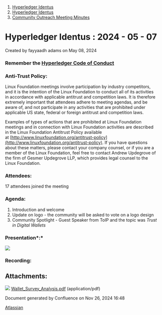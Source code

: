 1. [Hyperledger Identus](index.html)
2. [Hyperledger Identus](Hyperledger-Identus_19333139.html)
3. [Community Outreach Meeting Minutes](Community-Outreach-Meeting-Minutes_19335913.html)

# Hyperledger Identus : 2024 - 05 - 07

Created by fayyaadh adams on May 08, 2024

### Remember the [Hyperledger Code of Conduct](https://lf-hyperledger.atlassian.net/wiki/display/HYP/Hyperledger+Code+of+Conduct)

### Anti-Trust Policy:

Linux Foundation meetings involve participation by industry competitors, and it is the intention of the Linux Foundation to conduct all of its activities in accordance with applicable antitrust and competition laws. It is therefore extremely important that attendees adhere to meeting agendas, and be aware of, and not participate in any activities that are prohibited under applicable US state, federal or foreign antitrust and competition laws.

Examples of types of actions that are prohibited at Linux Foundation meetings and in connection with Linux Foundation activities are described in the Linux Foundation Antitrust Policy available at [http://www.linuxfoundation.org/antitrust-policy](http://www.linuxfoundation.org/antitrust-policy). If you have questions about these matters, please contact your company counsel, or if you are a member of the Linux Foundation, feel free to contact Andrew Updegrove of the firm of Gesmer Updegrove LLP, which provides legal counsel to the Linux Foundation.

### Attendees:

17 attendees joined the meeting

### Agenda:

1. Introduction and welcome
2. Update on logo - the community will be asked to vote on a logo design
3. Community Spotlight - Guest Speaker from ToIP and the topic was *Trust in Digital Wallets*

### Presentation*:*

[![](attachments/thumbnails/19334626/19335916)](attachments/19334626/19335916.pdf)

### Recording:

## Attachments:

![](images/icons/bullet_blue.gif) [Wallet\_Survey\_Analysis.pdf](attachments/19334626/19335916.pdf) (application/pdf)

Document generated by Confluence on Nov 26, 2024 16:48

[Atlassian](http://www.atlassian.com/)
